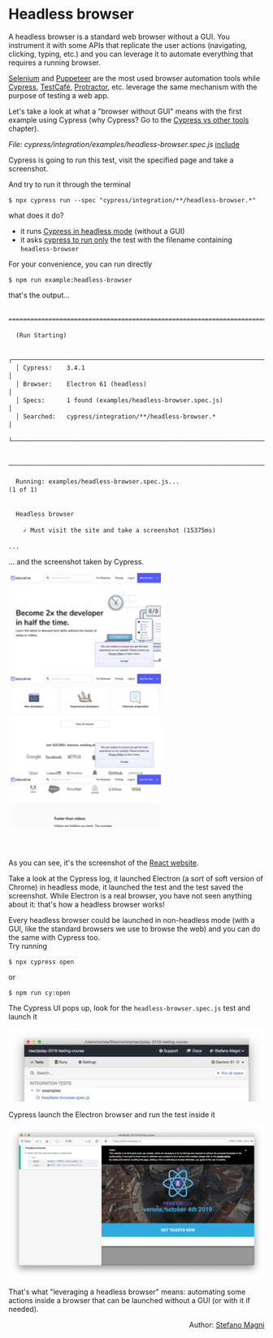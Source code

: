 # Headless browser

A headless browser is a standard web browser without a GUI. You instrument it with some APIs that replicate the user actions (navigating, clicking, typing, etc.) and you can leverage it to automate everything that requires a running browser.

[Selenium](https://www.seleniumhq.org/projects/webdriver/) and [Puppeteer](https://pptr.dev) are the most used browser automation tools while [Cypress](https://cypress.io), [TestCafé](https://testcafe.devexpress.com/), [Protractor](https://www.protractortest.org/#/), etc. leverage the same mechanism with the purpose of testing a web app.

Let's take a look at what a "browser without GUI" means with the first example using Cypress (why Cypress? Go to the [Cypress vs other tools](cypress-vs-other-tools.md) chapter).

<i>File: cypress/integration/examples/headless-browser.spec.js</i>
[include](../cypress/integration/examples/headless-browser.spec.js)

Cypress is going to run this test, visit the specified page and take a screenshot.

And try to run it through the terminal

```
$ npx cypress run --spec "cypress/integration/**/headless-browser.*"
```

what does it do?

- it runs [Cypress in headless mode](https://docs.cypress.io/guides/guides/command-line.html#cypress-run) (without a GUI)
- it asks [cypress to run only](https://docs.cypress.io/guides/guides/command-line.html#cypress-run-spec-lt-spec-gt) the test with the filename containing `headless-browser`

For your convenience, you can run directly

```
$ npm run example:headless-browser
```

that's the output...

```

====================================================================================================

  (Run Starting)

  ┌────────────────────────────────────────────────────────────────────────────────────────────────┐
  │ Cypress:    3.4.1                                                                              │
  │ Browser:    Electron 61 (headless)                                                             │
  │ Specs:      1 found (examples/headless-browser.spec.js)                                        │
  │ Searched:   cypress/integration/**/headless-browser.*                                          │
  └────────────────────────────────────────────────────────────────────────────────────────────────┘


────────────────────────────────────────────────────────────────────────────────────────────────────

  Running: examples/headless-browser.spec.js...                                            (1 of 1)


  Headless browser

    ✓ Must visit the site and take a screenshot (15375ms)

...

```

... and the screenshot taken by Cypress.

<div style="max-height: 500px; overflow:hidden;">
    <img src="../assets/images/headless-browser/headless-browser-screenshot-2.png" alt="Headless browser screenshot" style="width: 100%; max-width: 300px; margin-left: auto; margin-right: auto;" class="img-border"/>
</div>

<br /><br />

As you can see, it's the screenshot of the [React website](https://reactjs.org/).

Take a look at the Cypress log, it launched Electron (a sort of soft version of Chrome) in headless mode, it launched the test and the test saved the screenshot. While Electron is a real browser, you have not seen anything about it: that's how a headless browser works!

Every headless browser could be launched in non-headless mode (with a GUI, like the standard browsers we use to browse the web) and you can do the same with Cypress too.
<br />
Try running

```
$ npx cypress open
```

or

```
$ npm run cy:open
```

The Cypress UI pops up, look for the `headless-browser.spec.js` test and launch it

<img src="../assets/images/headless-browser/headless-browser-spec.png" alt="Headless browser"/>

Cypress launch the Electron browser and run the test inside it

<img src="../assets/images/headless-browser/headless-browser-screenshot.png" alt="Headless browser"/>

That's what "leveraging a headless browser" means: automating some actions inside a browser that can be launched without a GUI (or with it if needed).

<p style='text-align: right;'>Author: <a href="about-us.md#stefano-magni">Stefano Magni</a></p>
